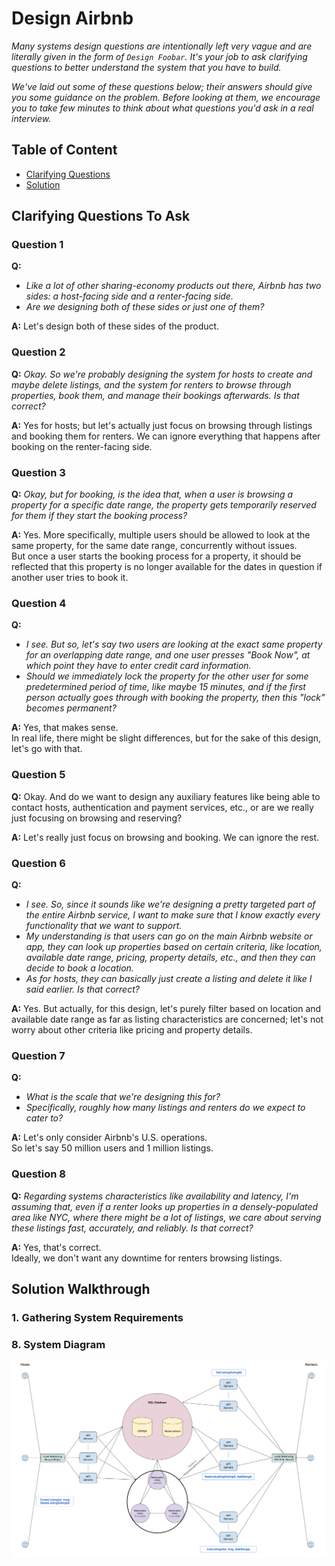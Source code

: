 # Design Airbnb

*Many systems design questions are intentionally left very vague and are literally given in the form of `Design Foobar`.*
*It's your job to ask clarifying questions to better understand the system that you have to build.*

*We've laid out some of these questions below; their answers should give you some guidance on the problem.*
*Before looking at them, we encourage you to take few minutes to think about what questions you'd ask in a real interview.*

## Table of Content

- [Clarifying Questions](#clarifying-questions-to-ask)
- [Solution](#solution-walkthrough)

## Clarifying Questions To Ask

### Question 1

**Q:**

- *Like a lot of other sharing-economy products out there, Airbnb has two sides: a host-facing side and a renter-facing side.*
- *Are we designing both of these sides or just one of them?*

**A:**
Let's design both of these sides of the product.

### Question 2

**Q:**
*Okay. So we're probably designing the system for hosts to create and maybe delete listings, and the system for renters to browse through properties, book them, and manage their bookings afterwards. Is that correct?*

**A:**
Yes for hosts; but let's actually just focus on browsing through listings and booking them for renters.
We can ignore everything that happens after booking on the renter-facing side.

### Question 3

**Q:**
*Okay, but for booking, is the idea that, when a user is browsing a property for a specific date range, the property gets temporarily reserved for them if they start the booking process?*

**A:**
Yes. More specifically, multiple users should be allowed to look at the same property, for the same date range, concurrently without issues.\
But once a user starts the booking process for a property, it should be reflected that this property is no longer available for the dates in question if another user tries to book it.

### Question 4

**Q:**

- *I see. But so, let's say two users are looking at the exact same property for an overlapping date range, and one user presses "Book Now", at which point they have to enter credit card information.*
- *Should we immediately lock the property for the other user for some predetermined period of time, like maybe 15 minutes, and if the first person actually goes through with booking the property, then this "lock" becomes permanent?*

**A:**
Yes, that makes sense.\
In real life, there might be slight differences, but for the sake of this design, let's go with that.

### Question 5

**Q:**
Okay. And do we want to design any auxiliary features like being able to contact hosts, authentication and payment services, etc., or are we really just focusing on browsing and reserving?

**A:**
Let's really just focus on browsing and booking. We can ignore the rest.

### Question 6

**Q:**

- *I see. So, since it sounds like we're designing a pretty targeted part of the entire Airbnb service, I want to make sure that I know exactly every functionality that we want to support.*
- *My understanding is that users can go on the main Airbnb website or app, they can look up properties based on certain criteria, like location, available date range, pricing, property details, etc., and then they can decide to book a location.*
- *As for hosts, they can basically just create a listing and delete it like I said earlier. Is that correct?*

**A:**
Yes. But actually, for this design, let's purely filter based on location and available date range as far as listing characteristics are concerned; let's not worry about other criteria like pricing and property details.

### Question 7

**Q:**

- *What is the scale that we're designing this for?*
- *Specifically, roughly how many listings and renters do we expect to cater to?*

**A:**
Let's only consider Airbnb's U.S. operations.\
So let's say 50 million users and 1 million listings.

### Question 8

**Q:**
*Regarding systems characteristics like availability and latency, I'm assuming that, even if a renter looks up properties in a densely-populated area like NYC, where there might be a lot of listings, we care about serving these listings fast, accurately, and reliably. Is that correct?*

**A:**
Yes, that's correct.\
Ideally, we don't want any downtime for renters browsing listings.

## Solution Walkthrough

### 1. Gathering System Requirements

### 8. System Diagram

![Airbnb System Diagram](./img/airbnb-system-diagram.svg)
